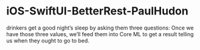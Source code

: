 # iOS-SwiftUI-BetterRest-PaulHudon
drinkers get a good night’s sleep by asking them three questions:  Once we have those three values, we’ll feed them into Core ML to get a result telling us when they ought to go to bed.
